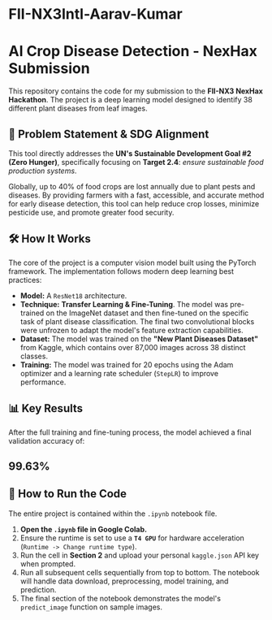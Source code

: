 # FII-NX3Intl-Aarav-Kumar

# AI Crop Disease Detection - NexHax Submission

This repository contains the code for my submission to the **FII-NX3 NexHax Hackathon**. The project is a deep learning model designed to identify 38 different plant diseases from leaf images.

## 🎯 Problem Statement & SDG Alignment

This tool directly addresses the **UN's Sustainable Development Goal #2 (Zero Hunger)**, specifically focusing on **Target 2.4**: *ensure sustainable food production systems*.

Globally, up to 40% of food crops are lost annually due to plant pests and diseases. By providing farmers with a fast, accessible, and accurate method for early disease detection, this tool can help reduce crop losses, minimize pesticide use, and promote greater food security.

## 🛠️ How It Works

The core of the project is a computer vision model built using the PyTorch framework. The implementation follows modern deep learning best practices:

* **Model:** A `ResNet18` architecture.
* **Technique:** **Transfer Learning & Fine-Tuning**. The model was pre-trained on the ImageNet dataset and then fine-tuned on the specific task of plant disease classification. The final two convolutional blocks were unfrozen to adapt the model's feature extraction capabilities.
* **Dataset:** The model was trained on the **"New Plant Diseases Dataset"** from Kaggle, which contains over 87,000 images across 38 distinct classes.
* **Training:** The model was trained for 20 epochs using the Adam optimizer and a learning rate scheduler (`StepLR`) to improve performance.

## 📊 Key Results

After the full training and fine-tuning process, the model achieved a final validation accuracy of:

## **99.63%**

## 🚀 How to Run the Code

The entire project is contained within the `.ipynb` notebook file.

1.  **Open the `.ipynb` file in Google Colab.**
2.  Ensure the runtime is set to use a **`T4 GPU`** for hardware acceleration (`Runtime -> Change runtime type`).
3.  Run the cell in **Section 2** and upload your personal `kaggle.json` API key when prompted.
4.  Run all subsequent cells sequentially from top to bottom. The notebook will handle data download, preprocessing, model training, and prediction.
5.  The final section of the notebook demonstrates the model's `predict_image` function on sample images.
